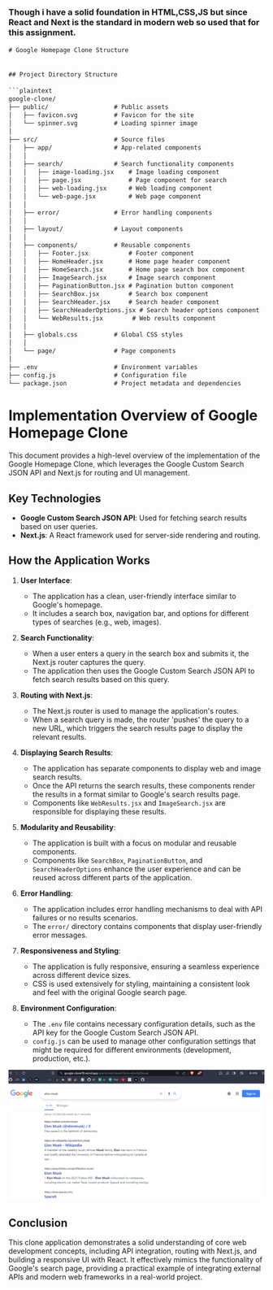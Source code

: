 ###  Though i have a solid foundation in HTML,CSS,JS but since React and Next is the standard in modern web so used that for this assignment.
````
# Google Homepage Clone Structure


## Project Directory Structure

```plaintext
google-clone/
├── public/                  # Public assets
│   ├── favicon.svg          # Favicon for the site
│   └── spinner.svg          # Loading spinner image
│
├── src/                     # Source files
│   ├── app/                 # App-related components
│   │
│   ├── search/              # Search functionality components
│   │   ├── image-loading.jsx    # Image loading component
│   │   ├── page.jsx             # Page component for search
│   │   ├── web-loading.jsx      # Web loading component
│   │   └── web-page.jsx         # Web page component
│   │
│   ├── error/               # Error handling components
│   │
│   ├── layout/              # Layout components
│   │
│   ├── components/          # Reusable components
│   │   ├── Footer.jsx           # Footer component
│   │   ├── HomeHeader.jsx       # Home page header component
│   │   ├── HomeSearch.jsx       # Home page search box component
│   │   ├── ImageSearch.jsx      # Image search component
│   │   ├── PaginationButton.jsx # Pagination button component
│   │   ├── SearchBox.jsx        # Search box component
│   │   ├── SearchHeader.jsx     # Search header component
│   │   ├── SearchHeaderOptions.jsx # Search header options component
│   │   └── WebResults.jsx        # Web results component
│   │
│   ├── globals.css          # Global CSS styles
│   │
│   └── page/                # Page components
│
├── .env                     # Environment variables
├── config.js                # Configuration file
└── package.json             # Project metadata and dependencies

````

# Implementation Overview of Google Homepage Clone

This document provides a high-level overview of the implementation of the Google Homepage Clone, which leverages the Google Custom Search JSON API and Next.js for routing and UI management.

## Key Technologies

- **Google Custom Search JSON API**: Used for fetching search results based on user queries.
- **Next.js**: A React framework used for server-side rendering and routing.

## How the Application Works

1. **User Interface**:

   - The application has a clean, user-friendly interface similar to Google's homepage.
   - It includes a search box, navigation bar, and options for different types of searches (e.g., web, images).

2. **Search Functionality**:

   - When a user enters a query in the search box and submits it, the Next.js router captures the query.
   - The application then uses the Google Custom Search JSON API to fetch search results based on this query.

3. **Routing with Next.js**:

   - The Next.js router is used to manage the application's routes.
   - When a search query is made, the router 'pushes' the query to a new URL, which triggers the search results page to display the relevant results.

4. **Displaying Search Results**:

   - The application has separate components to display web and image search results.
   - Once the API returns the search results, these components render the results in a format similar to Google's search results page.
   - Components like `WebResults.jsx` and `ImageSearch.jsx` are responsible for displaying these results.

5. **Modularity and Reusability**:

   - The application is built with a focus on modular and reusable components.
   - Components like `SearchBox`, `PaginationButton`, and `SearchHeaderOptions` enhance the user experience and can be reused across different parts of the application.

6. **Error Handling**:

   - The application includes error handling mechanisms to deal with API failures or no results scenarios.
   - The `error/` directory contains components that display user-friendly error messages.

7. **Responsiveness and Styling**:

   - The application is fully responsive, ensuring a seamless experience across different device sizes.
   - CSS is used extensively for styling, maintaining a consistent look and feel with the original Google search page.

8. **Environment Configuration**:
   - The `.env` file contains necessary configuration details, such as the API key for the Google Custom Search JSON API.
   - `config.js` can be used to manage other configuration settings that might be required for different environments (development, production, etc.).
  
![Search Functionality](https://github.com/tamal78/google_clone/blob/main/public/Screenshot%20(82).png "ss")


## Conclusion

This clone application demonstrates a solid understanding of core web development concepts, including API integration, routing with Next.js, and building a responsive UI with React. It effectively mimics the functionality of Google's search page, providing a practical example of integrating external APIs and modern web frameworks in a real-world project.
